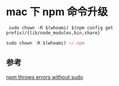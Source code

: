 # mac 下 npm 命令升级

```
 sudo chown -R $(whoami) $(npm config get prefix)/{lib/node_modules,bin,share}
```

```js
sudo chown -R $(whoami) ~/.npm
```
## 参考

[npm throws errors without sudo](https://stackoverflow.com/questions/16151018/npm-throws-error-without-sudo)
